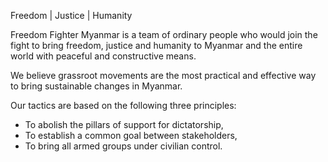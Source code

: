 Freedom | Justice | Humanity

Freedom Fighter Myanmar is a team of ordinary people who would join the fight to bring freedom, justice and humanity to Myanmar and the entire world with peaceful and constructive means.

We believe grassroot movements are the most practical and effective way to bring sustainable changes in Myanmar.

Our tactics are based on the following three principles:
- To abolish the pillars of support for dictatorship,
- To establish a common goal between stakeholders,
- To bring all armed groups under civilian control.

